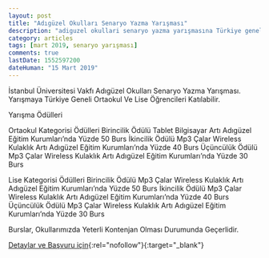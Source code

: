 ```yaml
---
layout: post
title: "Adıgüzel Okulları Senaryo Yazma Yarışması"
description: "adiguzel okullari senaryo yazma yarışmasına Türkiye geneli ortaokul ve lise öğrencileri katılabilir"
category: articles
tags: [mart 2019, senaryo yarışması]
comments: true
lastDate: 1552597200
dateHuman: "15 Mart 2019"
---
```


İstanbul Üniversitesi Vakfı Adıgüzel Okulları Senaryo Yazma Yarışması. Yarışmaya Türkiye Geneli Ortaokul Ve Lise Öğrencileri Katılabilir.

Yarışma Ödülleri

Ortaokul Kategorisi Ödülleri
Birincilik Ödülü Tablet Bilgisayar Artı Adıgüzel Eğitim Kurumları’nda Yüzde 50 Burs
İkincilik Ödülü Mp3 Çalar Wireless Kulaklık Artı Adıgüzel Eğitim Kurumları’nda Yüzde 40 Burs
Üçüncülük Ödülü Mp3 Çalar Wireless Kulaklık Artı Adıgüzel Eğitim Kurumları’nda Yüzde 30 Burs

Lise Kategorisi Ödülleri
Birincilik Ödülü Mp3 Çalar Wireless Kulaklık Artı Adıgüzel Eğitim Kurumları’nda Yüzde 50 Burs
İkincilik Ödülü Mp3 Çalar Wireless Kulaklık Artı Adıgüzel Eğitim Kurumları’nda Yüzde 40 Burs
Üçüncülük Ödülü Mp3 Çalar Wireless Kulaklık Artı Adıgüzel Eğitim Kurumları’nda Yüzde 30 Burs

Burslar, Okullarımızda Yeterli Kontenjan Olması Durumunda Geçerlidir.

[Detaylar ve Başvuru için](https://www.guncel-egitim.org/adiguzel-okullari-senaryo-yazma-yarismasi/?utm_source=edebiyatyarismalari.com&utm_medium=affiliate&utm_campaign=cpc){:rel="nofollow"}{:target="_blank"}